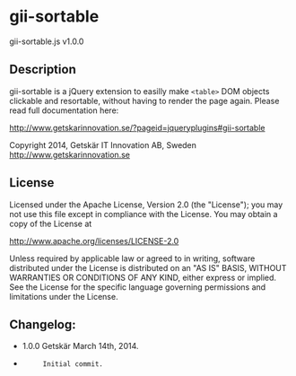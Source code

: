 gii-sortable
============
gii-sortable.js v1.0.0

Description
-----------

gii-sortable is a jQuery extension to easilly make `<table>` DOM
objects clickable and resortable, without having to render the page
again. Please read full documentation here:

http://www.getskarinnovation.se/?pageid=jqueryplugins#gii-sortable

Copyright 2014, Getskär IT Innovation AB, Sweden
http://www.getskarinnovation.se

License
-------

Licensed under the Apache License, Version 2.0 (the "License"); 
you may not use this file except in compliance with the License.
You may obtain a copy of the License at

http://www.apache.org/licenses/LICENSE-2.0

Unless required by applicable law or agreed to in writing, software
distributed under the License is distributed on an "AS IS" BASIS,
WITHOUT WARRANTIES OR CONDITIONS OF ANY KIND, either express or implied.
See the License for the specific language governing permissions and
limitations under the License.

Changelog:
----------

 * 1.0.0    Getskär March 14th, 2014.
 *          Initial commit.
